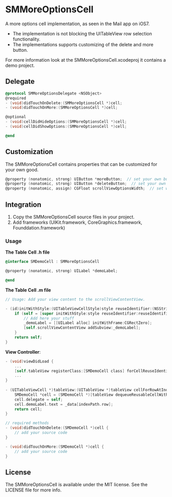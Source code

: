 SMMoreOptionsCell
=================

A more options cell implementation, as seen in the Mail app on iOS7.

- The implementation is not blocking the UITableView row selection functionality.
- The implementations supports customizing of the delete and more button.

For more information look at the SMMoreOptionsCell.xcodeproj it contains a demo project.

## Delegate

```objective-c
@protocol SMMoreOptionsDelegate <NSObject>
@required
- (void)didTouchOnDelete:(SMMoreOptionsCell *)cell;
- (void)didTouchOnMore:(SMMoreOptionsCell *)cell;

@optional
- (void)cellDidHideOptions:(SMMoreOptionsCell *)cell;
- (void)cellDidShowOptions:(SMMoreOptionsCell *)cell;

@end
```

## Customization

The SMMoreOptionsCell contains properties that can be customized for your own good.
```objective-c
@property (nonatomic, strong) UIButton *moreButton;  // set your own button or modify the existing button
@property (nonatomic, strong) UIButton *deleteButton;  // set your own button or modify the existing button
@property (nonatomic, assign) CGFloat scrollViewOptionsWidth;  // set width of the options view, default 150 px
```

## Integration

1. Copy the SMMoreOptionsCell source files in your project.
2. Add frameworks (UIKit.framework, CoreGraphics.framework, Founddation.framework)

### Usage

**The Table Cell .h file**
```objective-c
@interface SMDemoCell : SMMoreOptionsCell

@property (nonatomic, strong) UILabel *demoLabel;

@end
```	

**The Table Cell .m file**	
```objective-c
// Usage: Add your view content to the scrollViewContentView.

- (id)initWithStyle:(UITableViewCellStyle)style reuseIdentifier:(NSString *)reuseIdentifier {
    if (self = [super initWithStyle:style reuseIdentifier:reuseIdentifier]) {
    	// Add here your stuff
        _demoLabel = [[UILabel alloc] initWithFrame:CGRectZero];
	    [self.scrollViewContentView addSubview:_demoLabel];
   	}
	return self;
}
```	

**View Controller**:
```objective-c
- (void)viewDidLoad {
	...
    [self.tableView registerClass:[SMDemoCell class] forCellReuseIdentifier:Identifier];
    ...
}
    
- (UITableViewCell *)tableView:(UITableView *)tableView cellForRowAtIndexPath:(NSIndexPath *)indexPath {
    SMDemoCell *cell = (SMDemoCell *)[tableView dequeueReusableCellWithIdentifier:Identifier];
    cell.delegate = self;
    cell.demoLabel.text = _data[indexPath.row];
    return cell;
}

// required methods 
- (void)didTouchOnDelete:(SMDemoCell *)cell {
	// add your source code
}

- (void)didTouchOnMore:(SMDemoCell *)cell {
	// add your source code
}
```

## License

The SMMoreOptionsCell is available under the MIT license. See the LICENSE file for more info.